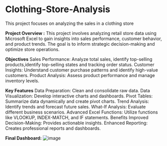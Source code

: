 # Clothing-Store-Analysis
 This project focuses on analyzing the sales in a clothing store
 
**Project Overview :**
This project involves analyzing retail store data using Microsoft Excel to gain insights into sales performance, customer behavior, and product trends. 
The goal is to inform strategic decision-making and optimize store operations.

**Objectives**
Sales Performance: Analyze total sales, identify top-selling products,identify top-selling states  and tracking order status.
Customer Insights: Understand customer purchase patterns and identify high-value customers.
Product Analysis: Assess product performance and manage inventory levels.

**Key Features**
Data Preparation: Clean and consolidate raw data.
Data Visualization: Develop interactive charts and dashboards.
Pivot Tables: Summarize data dynamically and create pivot charts.
Trend Analysis: Identify trends and forecast future sales.
What-If Analysis: Evaluate different business scenarios.
Advanced Excel Functions: Utilize functions like VLOOKUP, INDEX-MATCH, and IF statements.
Benefits
Improved Decision-Making: Provides actionable insights.
Enhanced Reporting: Creates professional reports and dashboards.

**Final Dashboard:**
![image](https://github.com/user-attachments/assets/8bb4dbf4-8a3c-47d6-9ce1-174aa25527b9)

